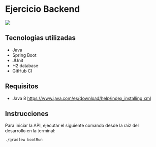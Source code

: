 # Ejercicio Backend
![](https://github.com/matiasdgreco/ejercicio-backend/workflows/Java%20CI/badge.svg)
## Tecnologías utilizadas
* Java
* Spring Boot
* JUnit
* H2 database
* GitHub CI

## Requisitos
* Java 8 https://www.java.com/es/download/help/index_installing.xml

## Instrucciones
Para iniciar la API, ejecutar el siguiente comando desde la raíz del desarrollo en la terminal:
````shell script
./gradlew bootRun
````